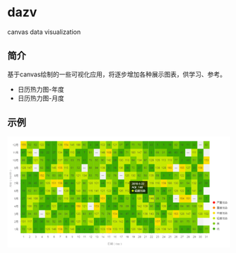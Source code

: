 # dazv
canvas data visualization

## 简介

基于canvas绘制的一些可视化应用，将逐步增加各种展示图表，供学习、参考。

* 日历热力图-年度
* 日历热力图-月度

## 示例
<a href="https://github.com/chengquan223">
    <img style="vertical-align: top;" src="./asset/canvas-calendar.png?raw=true" alt="logo">
</a>